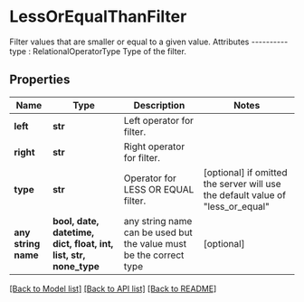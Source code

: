 # LessOrEqualThanFilter

Filter values that are smaller or equal to a given value.  Attributes ---------- type : RelationalOperatorType     Type of the filter.

## Properties
Name | Type | Description | Notes
------------ | ------------- | ------------- | -------------
**left** | **str** | Left operator for filter. | 
**right** | **str** | Right operator for filter. | 
**type** | **str** | Operator for LESS OR EQUAL filter. | [optional]  if omitted the server will use the default value of "less_or_equal"
**any string name** | **bool, date, datetime, dict, float, int, list, str, none_type** | any string name can be used but the value must be the correct type | [optional]

[[Back to Model list]](../README.md#documentation-for-models) [[Back to API list]](../README.md#documentation-for-api-endpoints) [[Back to README]](../README.md)


